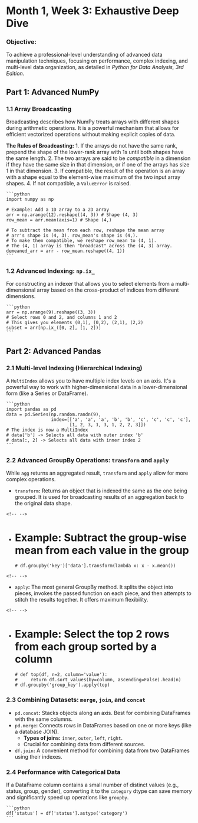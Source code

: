 # Month 1, Week 3: Exhaustive Deep Dive

### **Objective:**

To achieve a professional-level understanding of advanced data
manipulation techniques, focusing on performance, complex indexing, and
multi-level data organization, as detailed in *Python for Data Analysis,
3rd Edition*.

## Part 1: Advanced NumPy

### **1.1 Array Broadcasting**

Broadcasting describes how NumPy treats arrays with different shapes
during arithmetic operations. It is a powerful mechanism that allows for
efficient vectorized operations without making explicit copies of data.

**The Rules of Broadcasting:** 1. If the arrays do not have the same
rank, prepend the shape of the lower-rank array with 1s until both
shapes have the same length. 2. The two arrays are said to be
*compatible* in a dimension if they have the same size in that
dimension, or if one of the arrays has size 1 in that dimension. 3. If
compatible, the result of the operation is an array with a shape equal
to the element-wise maximum of the two input array shapes. 4. If not
compatible, a `ValueError` is raised.

    ```python
    import numpy as np

    # Example: Add a 1D array to a 2D array
    arr = np.arange(12).reshape((4, 3)) # Shape (4, 3)
    row_mean = arr.mean(axis=1) # Shape (4,)

    # To subtract the mean from each row, reshape the mean array
    # arr's shape is (4, 3). row_mean's shape is (4,). 
    # To make them compatible, we reshape row_mean to (4, 1).
    # The (4, 1) array is then "broadcast" across the (4, 3) array.
    demeaned_arr = arr - row_mean.reshape((4, 1))
    ```

### **1.2 Advanced Indexing:** `np.ix_`

For constructing an indexer that allows you to select elements from a
multi-dimensional array based on the cross-product of indices from
different dimensions.

    ```python
    arr = np.arange(9).reshape((3, 3))
    # Select rows 0 and 2, and columns 1 and 2
    # This gives you elements (0,1), (0,2), (2,1), (2,2)
    subset = arr[np.ix_([0, 2], [1, 2])]
    ```

## Part 2: Advanced Pandas

### **2.1 Multi-level Indexing (Hierarchical Indexing)**

A `MultiIndex` allows you to have multiple index levels on an axis. It's
a powerful way to work with higher-dimensional data in a
lower-dimensional form (like a Series or DataFrame).

    ```python
    import pandas as pd
    data = pd.Series(np.random.randn(9),
                     index=[['a', 'a', 'a', 'b', 'b', 'c', 'c', 'c', 'c'],
                            [1, 2, 3, 1, 3, 1, 2, 2, 3]])
    # The index is now a MultiIndex
    # data['b'] -> Selects all data with outer index 'b'
    # data[:, 2] -> Selects all data with inner index 2
    ```

### **2.2 Advanced GroupBy Operations:** `transform` **and** `apply`

While `agg` returns an aggregated result, `transform` and `apply` allow
for more complex operations.

-   `transform`**:** Returns an object that is indexed the same as the
    one being grouped. It is used for broadcasting results of an
    aggregation back to the original data shape.

```{=html}
<!-- -->
```
-   # Example: Subtract the group-wise mean from each value in the group
        # df.groupby('key')['data'].transform(lambda x: x - x.mean())

```{=html}
<!-- -->
```
-   `apply`**:** The most general GroupBy method. It splits the object
    into pieces, invokes the passed function on each piece, and then
    attempts to stitch the results together. It offers maximum
    flexibility.

```{=html}
<!-- -->
```
-   # Example: Select the top 2 rows from each group sorted by a column
        # def top(df, n=2, column='value'):
        #     return df.sort_values(by=column, ascending=False).head(n)
        # df.groupby('group_key').apply(top)

### **2.3 Combining Datasets:** `merge`**,** `join`**, and** `concat`

-   `pd.concat`**:** Stacks objects along an axis. Best for combining
    DataFrames with the same columns.
-   `pd.merge`**:** Connects rows in DataFrames based on one or more
    keys (like a database JOIN).
    -   **Types of joins:** `inner`, `outer`, `left`, `right`.
    -   Crucial for combining data from different sources.
-   `df.join`**:** A convenient method for combining data from two
    DataFrames using their indexes.

### **2.4 Performance with Categorical Data**

If a DataFrame column contains a small number of distinct values (e.g.,
status, group, gender), converting it to the `category` dtype can save
memory and significantly speed up operations like `groupby`.

    ```python
    df['status'] = df['status'].astype('category')
    ```
